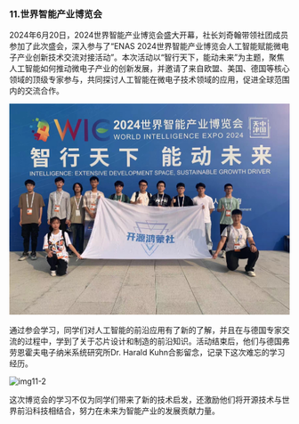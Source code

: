 ### 11.世界智能产业博览会

2024年6月20日，2024世界智能产业博览会盛大开幕，社长刘奇翰带领社团成员参加了此次盛会，深入参与了“ENAS 2024世界智能产业博览会人工智能赋能微电子产业创新技术交流对接活动”。本次活动以“智行天下，能动未来”为主题，聚焦人工智能如何推动微电子产业的创新发展，并邀请了来自欧盟、美国、德国等核心领域的顶级专家参与，共同探讨人工智能在微电子技术领域的应用，促进全球范围内的交流合作。

![img11-1](.\img\img11-1.jpg)

通过参会学习，同学们对人工智能的前沿应用有了新的了解，并且在与德国专家交流的过程中，学到了关于芯片设计和制造的前沿知识。活动结束后，他们与德国弗劳恩霍夫电子纳米系统研究所Dr. Harald Kuhn合影留念，记录下这次难忘的学习经历。

![img11-2](.\img\img11-2.jpg)

这次博览会的学习不仅为同学们带来了新的技术启发，还激励他们将开源技术与世界前沿科技相结合，努力在未来为智能产业的发展贡献力量。
